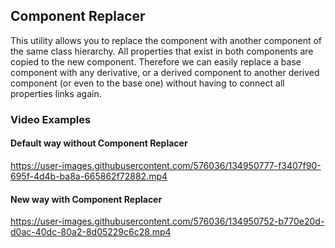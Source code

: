 ## Component Replacer

This utility allows you to replace the component with another component of the same class hierarchy.
All properties that exist in both components are copied to the new component.
Therefore we can easily replace a base component with any derivative, or a derived component to another
derived component (or even to the base one) without having to connect all properties links again.

### Video Examples

#### Default way without Component Replacer
https://user-images.githubusercontent.com/576036/134950777-f3407f90-695f-4d4b-ba8a-665862f72882.mp4

#### New way with Component Replacer
https://user-images.githubusercontent.com/576036/134950752-b770e20d-d0ac-40dc-80a2-8d05229c6c28.mp4
